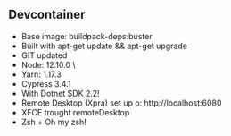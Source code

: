 ## Devcontainer

- Base image: buildpack-deps:buster
- Built with apt-get update && apt-get upgrade 
- GIT updated
- Node: 12.10.0 \
- Yarn: 1.17.3
- Cypress 3.4.1
- With Dotnet SDK 2.2!
- Remote Desktop (Xpra) set up o: http://localhost:6080
- XFCE trought remoteDesktop
- Zsh + Oh my zsh!
